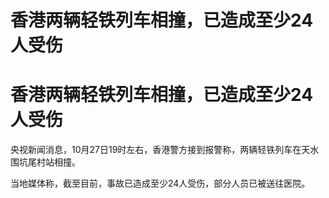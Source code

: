 # 香港两辆轻铁列车相撞，已造成至少24人受伤

# 香港两辆轻铁列车相撞，已造成至少24人受伤

央视新闻消息，10月27日19时左右，香港警方接到报警称，两辆轻铁列车在天水围坑尾村站相撞。

当地媒体称，截至目前，事故已造成至少24人受伤，部分人员已被送往医院。

